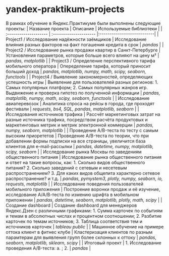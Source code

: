 # yandex-praktikum-projects
В рамках обучение в Яндекс.Практикуме были выполнены следующие проекты:
| Название проекта | Описание | Используемые библиотеки |
| :-------------------- | :--------------------- |:---------------------------|
| Project1 / Исследование надёжности заёмщиков | Исследование влияния разных факторов на факт погашения кредита в срок | *pandas* |
| Project2 / Исследование рынка продажи квартир в Санкт-Петербурге | Установления параметров, которые больше всего влияют на цену м² | *pandas, matplotlib* |
| Project3 / Определение перспективного тарифа мобильного оператора | Опеределение тарифа, который приносит больший доход | *pandas, matplotlib, numpy, math, scipy, seaborn, functools* |
| Project4 / Выявление закономерностей, определяющих успешность игры | Выявление для пользователей разных регионов: 1. Самых популярных платформ; 2. Самых популярных жанров игр. Выдвижение и проверка гипотез по полученной информации  | *pandas, matplotlib, numpy, math, scipy, seaborn, functools* |
| Исследование авиаперевозок | Аналитика спроса на рейсы в города, где проходят фестивали | *requests, bs4, SQL, pandas, matplotlib, seaborn* |
| Исследования источников трафика | Рассчёт маркетинговых затрат на разные источника трафика, посредством расчёта продуктовых и маркетинговых метрик и метрик электронной коммерции | *pandas, numpy, seaborn, matplotlib* |
| Проведение A/B-теста по тесту с самым высоким приорететов | Проведение A/B-теста по теории, что при добавлении формы подписки на все страницы, увеличится база клиентов для e-mail-рассылки | *pandas, datetime, numpy, matplotlib, scipy, seaborn* |
| Исследование рынка Москвы по заведениям общественного питания | Исследование рынка общественного питания и ответ на такие вопросы, как: 1. Сколько видов общественного питания? 2. Сколько заведений с сетевым и несетевым распространением? 3. Для каких видов общепита характерно сетевое распространение?  и т.д. | *pandas, pymystem3, plotly, numpy, seaborn, io, requests, matplotlib* |
| Исследование поведения пользователей мобильного приложения | Построение воронки продаж и её изучение, исследование А/А/В-теста по измению шрифта в мобильном приложении | *pandas, datetime, seaborn, matplotlib, plotly, math, scipy* |
| Создание dashboard | Создание dashboard для менеджеров Яндекс.Дзен с различными графиками: 1. Сумма карточек по событиям и темам в абсолютных числах и процентном соотношении; 2. Разбитие карточек по темам источников; 3. Таблица соответствия тем и источников карточек | *tableau public* |
| Машинное обучение на примере оттока клиент в фитнес клубе | Кластеризация клиентов по разным парамтерам для выявления групп более склонных к оттоку | *pandas, seaborn, matplotlib, sklearn, scipy* |
| Итоговый проект | 1. Исследование проведения A/B-теста: а. ; 2.  | *pandas* |
